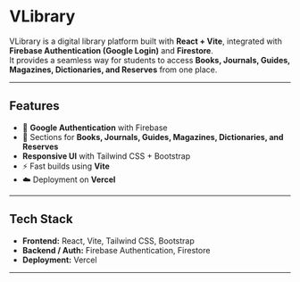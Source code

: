 # VLibrary

VLibrary is a digital library platform built with **React + Vite**, integrated with **Firebase Authentication (Google Login)** and **Firestore**.  
It provides a seamless way for students to access **Books, Journals, Guides, Magazines, Dictionaries, and Reserves** from one place.

---

## Features
- 🔐 **Google Authentication** with Firebase  
- 📘 Sections for **Books, Journals, Guides, Magazines, Dictionaries, and Reserves**  
- **Responsive UI** with Tailwind CSS + Bootstrap  
- ⚡ Fast builds using **Vite**  
- ☁️ Deployment on **Vercel**  

---

## Tech Stack
- **Frontend:** React, Vite, Tailwind CSS, Bootstrap  
- **Backend / Auth:** Firebase Authentication, Firestore  
- **Deployment:** Vercel  

---
